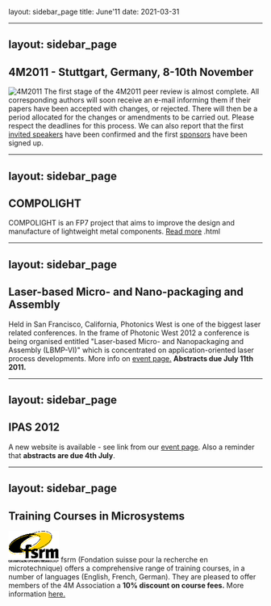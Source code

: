 layout: sidebar_page
title: June'11
date: 2021-03-31

<!--break-->
---
layout: sidebar_page
---

## 4M2011 - Stuttgart, Germany, 8-10th November


![4M2011](/images/4m-2011_web1.jpg)
The first stage of the 4M2011 peer review is almost complete. All corresponding authors will soon receive an e-mail informing them if their papers have been accepted with changes, or rejected. There will then be a period allocated for the changes or amendments to be carried out.  Please respect the deadlines for this process. We can also report that the first [invited speakers](/conference/2011/Invited-Speakers-0) have been confirmed and the first [sponsors](/conference/2011/Our-Sponsor.html) have been signed up.   
    
---
layout: sidebar_page
---

## COMPOLIGHT

COMPOLIGHT is an FP7 project that aims to improve the design and manufacture of lightweight metal components. [Read more](/contents/FP7-Project-COMPOLIGH.html)   .html
   
---
layout: sidebar_page
---

## Laser-based Micro- and Nano-packaging and Assembly

Held in San Francisco, California, Photonics West is one of the biggest laser related conferences. In the frame of Photonic West 2012 a conference is being organised  entitled "Laser-based Micro- and Nanopackaging and Assembly (LBMP-VI)" which is concentrated on application-oriented laser process developments. More info on [event page.](/event/LBMP-VI.html) **Abstracts due July 11th 2011.**  
 
---
layout: sidebar_page
---

## IPAS 2012

A new website is available - see link from our [event page](/event/IPAS2012.html). Also a reminder that **abstracts are due 4th July**.   
    
---
layout: sidebar_page
---

## Training Courses in Microsystems

![FSRM](/images/FSRM_LOGO_web.gif)
fsrm (Fondation suisse pour la recherche en microtechnique) offers a comprehensive range of training courses, in a number of languages (English, French, German). They are pleased to offer members of the 4M Association a <b>10% discount on course fees.</b> More information [here.](/contents/fsrm-training-course.html)
